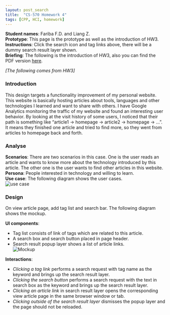 ```yaml
---
layout: post_search
title:  "CS-570 Homework 4"
tags: [CPP, HCI, homework]
---
```

**Student names**: Fariba F.D. and Liang Z.   
**Prototype**: This page is the prototype as well as the introduction of HW3.   
**Instructions**: Click the search icon and tag links above, there will be a dummy search result layer shown.   
**Briefing**: The following is the introduction of HW3, also you can find the PDF version [here](/my/cs570_hw3.pdf).

*[The following comes from HW3]*
### Introduction
This design targets a functionality improvement of my personal website. This website is basically hosting articles about tools, languages and other technologies I learned and want to share with others. I have Google Analytics monitoring the traffic of my website and found an interesting user behavior. By looking at the visit history of some users, I noticed that their path is something like “article1 -> homepage -> article2 -> homepage -> …”. It means they finished one article and tried to find more, so they went from articles to homepage back and forth.

### Analyse
**Scenarios**: There are two scenarios in this case. One is the user reads an article and wants to know more about the technology introduced by this article. The other one is the user wants to find other articles in this website.   
**Persona**: People interested in technology and willing to learn.   
**Use case**: The following diagram shows the user cases.   
![use case](/my/use_case.png)

### Design
On view article page, add tag list and search bar. The following diagram shows the mockup.

**UI components**:
* Tag list consists of link of tags which are related to this article.
* A search box and search button placed in page header.
* Search result popup layer shows a list of article links.  
![Mockup](/my/mockup_search.png)

**Interactions**:
* *Clicking a tag link* performs a search request with tag name as the keyword and brings up the search result layer.
* *Clicking the search button* performs a search request with the text in search box as the keyword and brings up the search result layer.
* *Clicking an article link* in search result layer opens the corresponding view article page in the same browser window or tab.
* *Clicking outside of the search result layer* dismisses the popup layer and the page should not be reloaded.
